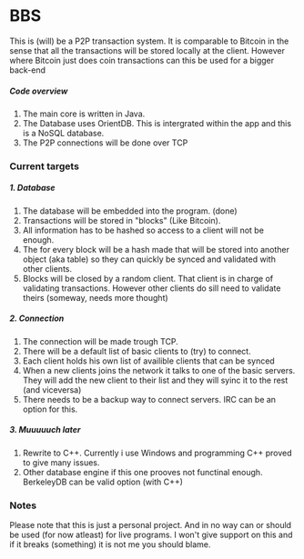 # BBS
This is (will) be a P2P transaction system. It is comparable to Bitcoin in the sense that all the transactions will be stored locally at the client. However where Bitcoin just does coin transactions can this be used for a bigger back-end

##### Code overview
1. The main core is written in Java.
2. The Database uses OrientDB. This is intergrated within the app and this is a NoSQL database.
3. The P2P connections will be done over TCP

### Current targets
##### 1. Database
1. The database will be embedded into the program. (done)
2. Transactions will be stored in "blocks" (Like Bitcoin).
3. All information has to be hashed so access to a client will not be enough.
4. The for every block will be a hash made that will be stored into another object (aka table) so they can quickly be synced and validated with other clients.
5. Blocks will be closed by a random client. That client is in charge of validating transactions. However other clients do sill need to validate theirs (someway, needs more thought)

##### 2. Connection
1. The connection will be made trough TCP.
2. There will be a default list of basic clients to (try) to connect.
3. Each client holds his own list of availible clients that can be synced
4. When a new clients joins the network it talks to one of the basic servers. They will add the new client to their list and they will syinc it to the rest (and viceversa)
5. There needs to be a backup way to connect servers. IRC can be an option for this.

##### 3. Muuuuuch later
1. Rewrite to C++. Currently i use Windows and programming C++ proved to give many issues.
2. Other database engine if this one prooves not functinal enough. BerkeleyDB can be valid option (with C++)

### Notes
Please note that this is just a personal project. And in no way can or should be used (for now atleast) for live programs. I won't give support on this and if it breaks (something) it is not me you should blame.